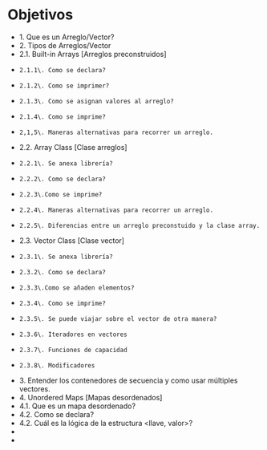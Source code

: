 # Objetivos

* 1\. Que es un Arreglo/Vector?
* 2\. Tipos de Arreglos/Vector
*   2.1\. Built-in Arrays [Arreglos preconstruidos]
*     2.1.1\. Como se declara?
*     2.1.2\. Como se imprimer?
*     2.1.3\. Como se asignan valores al arreglo?
*     2.1.4\. Como se imprime?
*     2,1,5\. Maneras alternativas para recorrer un arreglo.
*   2.2\. Array Class [Clase arreglos]
*     2.2.1\. Se anexa librería?
*     2.2.2\. Como se declara?
*     2.2.3\.Como se imprime?
*     2.2.4\. Maneras alternativas para recorrer un arreglo.
*     2.2.5\. Diferencias entre un arreglo preconstuido y la clase array.
*   2.3\. Vector Class [Clase vector]
*     2.3.1\. Se anexa librería?
*     2.3.2\. Como se declara?
*     2.3.3\.Como se añaden elementos?
*     2.3.4\. Como se imprime?
*     2.3.5\. Se puede viajar sobre el vector de otra manera?
*     2.3.6\. Iteradores en vectores
*     2.3.7\. Funciones de capacidad
*     2.3.8\. Modificadores
* 3\. Entender los contenedores de secuencia y como usar múltiples vectores.
* 4\. Unordered Maps [Mapas desordenados]
*   4.1\. Que es un mapa desordenado?
*   4.2\. Como se declara?
*   4.2\. Cuál es la lógica de la estructura <llave, valor>?
*   
*   
